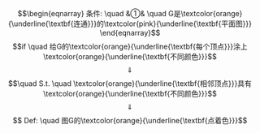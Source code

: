 $$\begin{eqnarray}
条件: \quad
&①& \quad G是\textcolor{orange}{\underline{\textbf{连通}}}的\textcolor{pink}{\underline{\textbf{平面图}}} 
\end{eqnarray}$$
$$if \quad 给G的\textcolor{orange}{\underline{\textbf{每个顶点}}}涂上\textcolor{orange}{\underline{\textbf{不同颜色}}}$$
$$\quad \Downarrow \quad $$
$$\quad S.t. \quad \textcolor{orange}{\underline{\textbf{相邻顶点}}}具有\textcolor{orange}{\underline{\textbf{不同颜色}}}$$
$$\quad \Downarrow \quad $$
$$ Def: \quad 图G的\textcolor{orange}{\underline{\textbf{点着色}}}$$